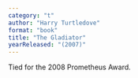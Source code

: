 ```yaml
---
category: "t"
author: "Harry Turtledove"
format: "book"
title: "The Gladiator"
yearReleased: "(2007)"
---
```

Tied for the 2008 Prometheus Award.
 